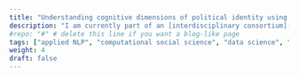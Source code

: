 ```yaml
---
title: "Understanding cognitive dimensions of political identity using NLP"
description: "I am currently part of an [interdisciplinary consortium](https://interactingminds.au.dk/news/enkelt/artikel/the-transformation-of-a-european-sense-of-solidarity-visceral-politics-and-social-belonging-in-a) working on investigating factors shaping political identity at the national and transnational level. As a postdoc at the [Interacting Minds Centre](https://interactingminds.au.dk/) at Aarhus University, I am currently working on understanding which cognitive representations underlie people's attachment to national and transnational institutions using multilingual corpora of social media  data and open-text survey data. \n"
#repo: "#" # delete this line if you want a blog-like page
tags: ["applied NLP", "computational social science", "data science", "ML"]
weight: 4
draft: false
---
```

